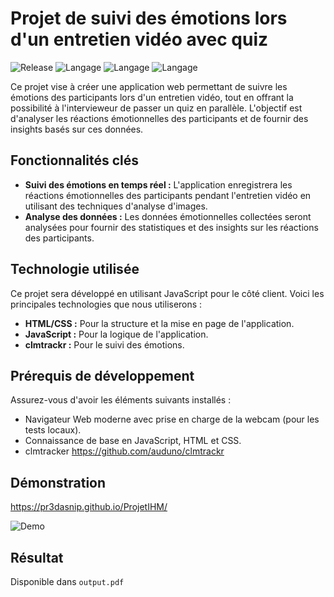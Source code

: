 # Projet de suivi des émotions lors d'un entretien vidéo avec quiz

![Release](https://img.shields.io/badge/Release-v1.0.0-blueviolet)
![Langage](https://img.shields.io/badge/Language-HTML-orange)
![Langage](https://img.shields.io/badge/Language-JavaScript-yellow)
![Langage](https://img.shields.io/badge/Language-CSS-blue)

Ce projet vise à créer une application web permettant de suivre les émotions des participants lors d'un entretien vidéo, tout en offrant la possibilité à l'intervieweur de passer un quiz en parallèle. L'objectif est d'analyser les réactions émotionnelles des participants et de fournir des insights basés sur ces données.

## Fonctionnalités clés

- **Suivi des émotions en temps réel :** L'application enregistrera les réactions émotionnelles des participants pendant l'entretien vidéo en utilisant des techniques d'analyse d'images.
- **Analyse des données :** Les données émotionnelles collectées seront analysées pour fournir des statistiques et des insights sur les réactions des participants.

## Technologie utilisée

Ce projet sera développé en utilisant JavaScript pour le côté client. Voici les principales technologies que nous utiliserons :

- **HTML/CSS :** Pour la structure et la mise en page de l'application.
- **JavaScript :** Pour la logique de l'application.
- **clmtrackr :** Pour le suivi des émotions.

## Prérequis de développement

Assurez-vous d'avoir les éléments suivants installés :

- Navigateur Web moderne avec prise en charge de la webcam (pour les tests locaux).
- Connaissance de base en JavaScript, HTML et CSS.
- clmtracker https://github.com/auduno/clmtrackr

## Démonstration

https://pr3dasnip.github.io/ProjetIHM/

![Demo](demo.gif)

## Résultat

Disponible dans `output.pdf`
